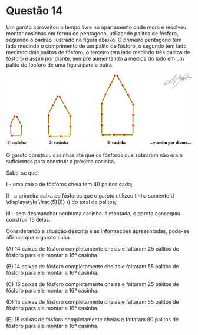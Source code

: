 # Questão 14

Um garoto aproveitou o tempo livre no apartamento onde mora e resolveu montar casinhas em forma de pentágono, utilizando palitos de fósforo, seguindo o padrão ilustrado na figura abaixo. O primeiro pentágono tem lado medindo o comprimento de um palito de fósforo, o segundo tem lado medindo dois palitos de fósforo, o terceiro tem lado medindo três palitos de fósforo e assim por diante, sempre aumentando a medida do lado em um palito de fósforo de uma figura para a outra.

![image](./img/questao14_fig01.png)

O garoto construiu casinhas até que os fósforos que sobraram não eram suficientes para construir a próxima casinha.

Sabe-se que:

I - uma caixa de fósforos cheia tem 40 palitos cada;

II - a primeira caixa de fósforos que o garoto utilizou tinha somente \\( \displaystyle \frac{5}{8} \\) do total de palitos;

III - sem desmanchar nenhuma casinha já montada, o garoto conseguiu construir 15 delas.

Considerando a situação descrita e as informações apresentadas, pode-se afirmar que o garoto tinha:

(A) 14 caixas de fósforo completamente cheias e faltaram 25 palitos de fósforo para ele montar a 16ª casinha.

(B) 14 caixas de fósforo completamente cheias e faltaram 55 palitos de fósforo para ele montar a 16ª casinha.

(C) 15 caixas de fósforo completamente cheias e faltaram 25 palitos de fósforo para ele montar a 16ª casinha.

(D) 15 caixas de fósforo completamente cheias e faltaram 55 palitos de fósforo para ele montar a 16ª casinha.

(E) 15 caixas de fósforo completamente cheias e faltaram 80 palitos de fósforo para ele montar a 16ª casinha.